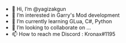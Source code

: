 - 👋 Hi, I’m @yagizakgun
- 👀 I’m interested in Garry's Mod development
- 🌱 I’m currently learning GLua, C#, Python
- 💞️ I’m looking to collaborate on ...
- 📫 How to reach me Discord : Kronax#1195

<!---
yagizakgun/yagizakgun is a ✨ special ✨ repository because its `README.md` (this file) appears on your GitHub profile.
You can click the Preview link to take a look at your changes.
--->
